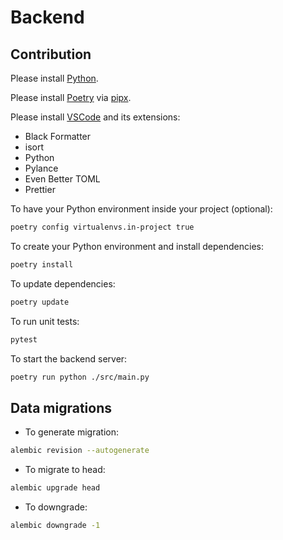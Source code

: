# Backend

## Contribution

Please install [Python](https://www.python.org/downloads/).

Please install [Poetry](https://python-poetry.org/docs/#installation) via [pipx](https://pipx.pypa.io/stable/installation/).

Please install [VSCode](https://code.visualstudio.com/) and its extensions:

- Black Formatter
- isort
- Python
- Pylance
- Even Better TOML
- Prettier

To have your Python environment inside your project (optional):

```bash
poetry config virtualenvs.in-project true
```

To create your Python environment and install dependencies:

```bash
poetry install
```

To update dependencies:

```bash
poetry update
```

To run unit tests:

```bash
pytest
```

To start the backend server:

```bash
poetry run python ./src/main.py
```

## Data migrations

- To generate migration:

```bash
alembic revision --autogenerate
```

- To migrate to head:

```bash
alembic upgrade head
```

- To downgrade:

```bash
alembic downgrade -1
```
